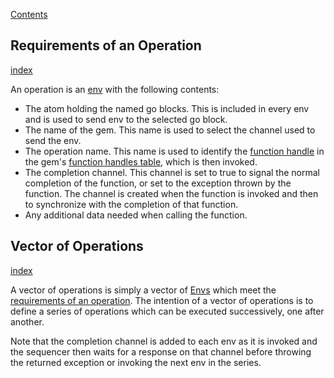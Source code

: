 [Contents](../../Topics/Contents.md)

## Requirements of an Operation
[index](../../Topics/Requirements%20of%20an%20Operation.md)

An operation is an [env](../../Topics/Env.md) with the following contents:

- The atom holding the named go blocks. This is included in every env and is used to send env to the selected go block.
- The name of the gem. This name is used to select the channel used to send the env.
- The operation name. This name is used to identify the [function handle](../../Topics/Function%20Handles.md) in the gem's [function handles table](../../Topics/Function%20Handles%20Table.md), which is then invoked.
- The completion channel. This channel is set to true to signal the normal completion of the function, or set to the exception thrown by the function. The channel is created when the function is invoked and then to synchronize with the completion of that function.
- Any additional data needed when calling the function.

## Vector of Operations
[index](../../Topics/Vector%20of%20Operations.md)

A vector of operations is simply a vector of [Envs](../../Topics/Env.md) which meet the [requirements of an operation](../../Topics/Requirements%20of%20an%20Operation.md). The intention of a vector of operations is to define a series of operations which can be executed successively, one after another.

Note that the completion channel is added to each env as it is invoked and the sequencer then waits for a response on that channel before throwing the returned exception or invoking the next env in the series.
